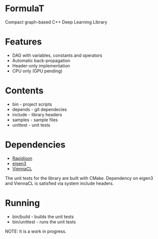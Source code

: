 # FormulaT
Compact graph-based C++ Deep Learning Library

# Features
- DAG with variables, constants and operators
- Automatic back-propagation
- Header-only implementation
- CPU only (GPU pending)

# Contents
- bin - project scripts
- depends - git dependecies
- include - library headers
- samples - sample files
- unittest - unit tests

# Dependencies
- [Rapidjson](https://github.com/bowfin/rapidjson.git)
- [eigen3](https://github.com/OPM/eigen3)
- [ViennaCL](https://github.com/viennacl/viennacl-dev)

The unit tests for the library are built with CMake. 
Dependency on eigen3 and ViennaCL is satisfied via system include headers.

# Running
- bin/build - builds the unit tests
- bin/unittest - runs the unit tests

NOTE: It is a work in progress.
